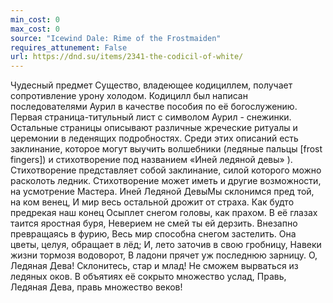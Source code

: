 ```yaml
---
min_cost: 0
max_cost: 0
source: "Icewind Dale: Rime of the Frostmaiden"
requires_attunement: False
url: https://dnd.su/items/2341-the-codicil-of-white/
---
```


Чудесный предмет
Существо, владеющее кодициллем, получает сопротивление урону холодом.
Кодицилл был написан последователями Аурил в качестве пособия по её богослужению. Первая страница-титульный лист с символом Аурил - снежинки. Остальные страницы описывают различные жреческие ритуалы и церемонии в леденящих подробностях. Среди этих описаний есть заклинание, которое могут выучить волшебники (ледяные пальцы [frost fingers]) и стихотворение под названием «Иней ледяной девы» ). Стихотворение представляет собой заклинание, силой которого можно расколоть ледник. Стихотворение может иметь и другие возможности, на усмотрение Мастера.
Иней Ледяной ДевыМы склонимся пред той, на ком венец,
И мир весь остальной дрожит от страха.
Как будто предрекая наш конец
Осыплет снегом головы, как прахом.
В её глазах таится яростная буря,
Неверием не смей ты ей дерзить.
Внезапно превращаясь в фурию,
Весь мир способна снегом застелить.
Она цветы, целуя, обращает в лёд;
И, лето заточив в свою гробницу,
Навеки жизни тормозя водоворот,
В ладони прячет уж последнюю зарницу.
О, Ледяная Дева! Склонитесь, стар и млад!
Не сможем вырваться из ледяных оков.
В объятиях её сокрыто множество услад,
Правь, Ледяная Дева, правь множество веков!
